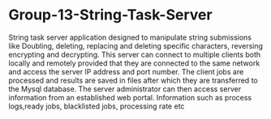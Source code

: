 # Group-13-String-Task-Server
String task server application designed to manipulate string submissions like Doubling, deleting, replacing and deleting specific characters, reversing encrypting and decrypting. This server can connect to multiple clients both locally and remotely provided that they are connected  to the same network and access the server IP address and port number. The client jobs are processed and results are saved in files after which they are transferred to the Mysql database. The server administrator can then access server information from an established web portal. Information such as process logs,ready jobs, blacklisted jobs, processing rate etc
